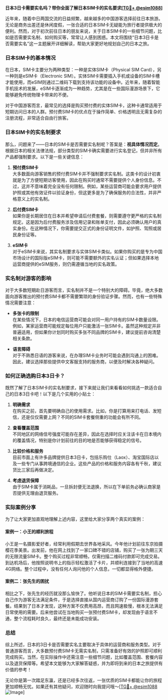 **日本3日卡需要实名吗？带你全面了解日本SIM卡的实名要求[[TG💪+ @esim1088](https://t.me/s/esim1088)]**

近年来，随着中日两国交流的日益频繁，越来越多的中国游客选择前往日本旅游。无论是商务出差还是休闲度假，一张合适的日本SIM卡无疑能为旅行者提供极大的便利。然而，对于初次前往日本的朋友来说，关于日本SIM卡的一些细节问题，比如是否需要实名制、如何购买等，常常让人感到困惑。本文将围绕“日本3日卡是否需要实名”这一主题展开详细解读，帮助大家更好地规划自己的日本之旅。

### 日本SIM卡的基本情况

在日本，SIM卡主要分为两种类型：一种是实体SIM卡（Physical SIM Card），另一种则是eSIM卡（Electronic SIM）。实体SIM卡需要插入手机或设备的SIM卡槽才能使用，而eSIM则通过二维码下载到支持该功能的设备中。近年来，随着智能手机技术的发展，eSIM卡逐渐成为一种趋势，尤其是在一些国际漫游场景下，它能够避免传统物理卡带来的不便。

对于中国游客而言，最常见的选择是购买预付费的实体SIM卡，这种卡通常适用于短期访问日本的人群。预付费SIM卡的优点在于操作简单、价格透明且无需复杂的注册流程，非常适合自由行旅客。

### 日本SIM卡的实名制要求

那么，问题来了——日本的SIM卡是否需要实名制呢？答案是：**视具体情况而定**。根据日本的相关法律法规，部分类型的SIM卡确实需要进行实名登记，但并非所有产品都强制要求。以下是一些关键信息：

1. **预付费SIM卡**  
   大多数面向游客销售的预付费SIM卡并不强制要求实名制。这类卡的设计初衷就是为了方便短期访客使用，因此在购买时通常不需要提供个人身份信息。不过，这并不意味着完全没有任何限制。例如，某些运营商可能会要求用户提供护照或其他有效证件以验证身份，但这更多是为了确保服务的合法性，并非严格意义上的实名制。

2. **后付费SIM卡**  
   如果你是长期居住在日本并希望申请后付费套餐，则需要遵守更严格的实名制规定。这是因为后付费服务涉及信用记录和账单支付，因此必须确认用户的真实身份。在这种情况下，你需要提交正式的身份证明文件，如护照、驾照或居民身份证等。

3. **eSIM卡**  
   对于eSIM卡来说，其实名制要求与实体SIM卡类似。如果你购买的是专为中国市场设计的国际版eSIM卡，则可能不需要额外的实名认证；但如果选择本地运营商提供的eSIM服务，则仍需遵循当地的实名政策。

### 实名制对游客的影响

对于大多数短期赴日游客而言，实名制并不是一个特别大的障碍。毕竟，绝大多数面向游客推出的预付费SIM卡都不需要繁琐的身份验证步骤。然而，也有一些特殊情况需要注意：

- **多张卡的限制**  
  在某些情况下，日本的电信运营商可能会对同一用户持有的SIM卡数量设限。例如，某家运营商可能规定每位用户只能激活一张SIM卡。虽然这种规定并非普遍适用，但如果你计划同时购买多张不同品牌的SIM卡，建议提前咨询清楚相关条款。

- **语言障碍**  
  对于不熟悉日语的游客来说，在办理SIM卡业务时可能会遇到沟通上的困难。因此，建议选择那些提供中文客服支持的服务商，以便及时解决各种疑问。

### 如何正确选购日本3日卡？

既然了解了日本SIM卡的实名制要求，接下来就让我们来看看如何挑选一款适合自己的日本3日卡吧！以下是几个实用的小贴士：

1. **明确需求**  
   在购买之前，首先要明确自己的使用需求。比如，你是打算用来打电话、发短信，还是仅仅需要上网？不同的SIM卡套餐侧重的功能会有所不同。

2. **查看覆盖范围**  
   不同地区的网络信号强度可能存在差异，因此在选择时应关注该卡在日本境内的覆盖情况，特别是你计划前往的目的地是否能够获得稳定的信号。

3. **比较价格和服务**  
   目前市面上有许多品牌提供日本3日卡，包括乐购仕（Laox）、淘宝国际店以及一些专门从事跨境通信的企业。这些产品的价格和服务内容各有千秋，建议货比三家后再做决定。

4. **考虑退货保障**  
   由于SIM卡属于消耗品，一旦拆封便无法退换，所以在下单前务必确认商家是否提供无理由退货服务。

### 实际案例分享

为了让大家更加直观地理解上述内容，这里给大家分享两个真实的案例：

#### 案例一：小王的顺利旅程
小王是一名摄影爱好者，经常利用假期去世界各地采风。今年他计划前往东京拍摄樱花季美景。出发前，他在网上找到了一家口碑不错的店铺，购买了一张为期三天的无限流量SIM卡。整个购买过程非常顺畅，仅需扫描二维码付款即可完成交易。到达机场后，他按照说明书上的指示轻松激活了卡片，并顺利连接到了当地的高速4G网络。整个过程中，没有任何人询问他的个人信息，一切都显得格外便捷。

#### 案例二：张先生的困扰
相比之下，张先生的经历就没那么愉快了。他听说日本的SIM卡需要实名制，担心自己作为游客无法满足条件，于是选择直接从国内运营商订购了一份国际漫游套餐。结果到了日本才发现，这种方案不仅费用高昂，而且网速极慢，根本无法满足日常使用的需要。后来他尝试在当地购买一张预付费SIM卡，却发现由于语言不通，整个流程耗时良久，最终还是未能成功安装。

### 总结

综上所述，日本的3日卡是否需要实名主要取决于具体的运营商和服务类型。对于普通游客而言，大多数预付费SIM卡无需实名制，只需准备好有效的护照即可顺利完成购买。当然，在实际操作中还需注意一些细节问题，比如覆盖范围、套餐内容以及退货保障等。希望本文能够为大家解答疑惑，并为即将到来的日本之旅提供有价值的参考！

无论你是第一次踏足东瀛，还是已经多次往返，一张优质的SIM卡都能让你的旅程更加顺畅无忧。如果还有其他疑问，欢迎随时向我提问哦～[[TG💪+ @esim1088](https://t.me/s/esim1088) ![Image](https://i.postimg.cc/4NQfJmqS/Snipaste-2025-05-13-00-14-12.png)]